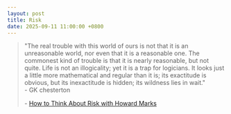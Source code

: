 ```yaml
---
layout: post
title: Risk
date: 2025-09-11 11:00:00 +0800
---
```

> "The real trouble with this world of ours is not that it is an unreasonable world, nor even that it is a reasonable one. The commonest kind of trouble is that it is nearly reasonable, but not quite. Life is not an illogicality; yet it is a trap for logicians. It looks just a little more mathematical and regular than it is; its exactitude is obvious, but its inexactitude is hidden; its wildness lies in wait."  
> \- GK chesterton  
>
> \- [How to Think About Risk with Howard Marks](https://www.youtube.com/watch?v=WXQBUSryfdM)  
